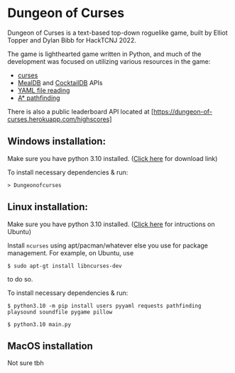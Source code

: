 # Dungeon of Curses

Dungeon of Curses is a text-based top-down roguelike game, built by Elliot Topper and Dylan Bibb for HackTCNJ 2022.

The game is lighthearted game written in Python, and much of the development was focused on utilizing various resources in the game:

-   [curses](https://docs.python.org/3/library/curses.html)
-   [MealDB](https://www.themealdb.com/api.php) and [CocktailDB](https://www.thecocktaildb.com/api.php) APIs
-   [YAML file reading](https://pyyaml.org/)
-   [A\* pathfinding](https://pypi.org/project/pathfinding/)

There is also a public leaderboard API located at [https://dungeon-of-curses.herokuapp.com/highscores]

## Windows installation:

Make sure you have python 3.10 installed. ([Click here](https://www.python.org/downloads/) for download link)

To install necessary dependencies & run:

```
> Dungeonofcurses
```

## Linux installation:

Make sure you have python 3.10 installed. ([Click here](https://computingforgeeks.com/how-to-install-python-on-ubuntu-linux-system/) for intructions on Ubuntu)

Install `ncurses` using apt/pacman/whatever else you use for package management. For example, on Ubuntu, use

```
$ sudo apt-gt install libncurses-dev
```

to do so.

To install necessary dependencies & run:

```
$ python3.10 -m pip install users pyyaml requests pathfinding playsound soundfile pygame pillow

$ python3.10 main.py
```

## MacOS installation

Not sure tbh
